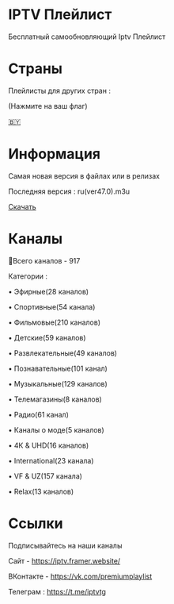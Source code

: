 # IPTV Плейлист
Бесплатный самообновляющий Iptv Плейлист

# Страны
Плейлисты для других стран :

(Нажмите на ваш флаг)

[🇧🇾](https://github.com/iptvru/iptvby)
# Информация
Самая новая версия в файлах или в релизах

Последняя версия : ru(ver47.0).m3u

[Скачать](https://github.com/iptvru/iptv/releases/download/%D0%92%D0%B5%D1%80%D1%81%D0%B8%D1%8F-48/ru.ver48.0.m3u)

# Каналы
📑Всего каналов - 917

Категории :

• Эфирные(28 каналов)

• Спортивные(54 канала)

• Фильмовые(210 каналов)

• Детские(59 каналов)

• Развлекательные(49 каналов)

• Познавательные(101 канал)

• Музыкальные(129 каналов)

• Телемагазины(8 каналов)

• Радио(61 канал)

• Каналы о моде(5 каналов)

• 4К & UHD(16 каналов)

• International(23 канала)

• VF & UZ(157 канала)

• Relax(13 каналов)


# Ссылки
Подписывайтесь на наши каналы

Сайт - https://iptv.framer.website/

ВКонтакте - https://vk.com/premiumplaylist

Телеграм : https://t.me/iptvtg
